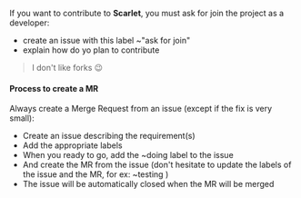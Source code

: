 If you want to contribute to **Scarlet**, you must ask for join the project as a developer:

- create an issue with this label ~"ask for join"
- explain how do yo plan to contribute

> I don't like forks 😉

#### Process to create a MR

Always create a Merge Request from an issue (except if the fix is very small):

- Create an issue describing the requirement(s)
- Add the appropriate labels
- When you ready to go, add the ~doing label to the issue
- And create the MR from the issue (don't hesitate to update the labels of the issue and the MR, for ex: ~testing )
- The issue will be automatically closed when the MR will be merged
